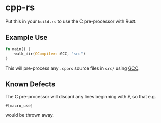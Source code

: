 # cpp-rs

Put this in your `build.rs` to use the C pre-processor with Rust.

## Example Use

```rust
fn main() {
    walk_dir(CCompiler::GCC, "src")
}
```

This will pre-process any `.cpprs` source files in `src/` using
[GCC](https://gcc.gnu.org/).

## Known Defects

The C pre-processor will discard any lines beginning with `#`, so that e.g.

```
#[macro_use]
```

would be thrown away.
